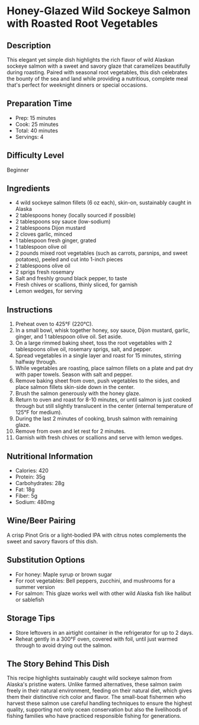 # Honey-Glazed Wild Sockeye Salmon with Roasted Root Vegetables

## Description
This elegant yet simple dish highlights the rich flavor of wild Alaskan sockeye salmon with a sweet and savory glaze that caramelizes beautifully during roasting. Paired with seasonal root vegetables, this dish celebrates the bounty of the sea and land while providing a nutritious, complete meal that's perfect for weeknight dinners or special occasions.

## Preparation Time
- Prep: 15 minutes
- Cook: 25 minutes
- Total: 40 minutes
- Servings: 4

## Difficulty Level
Beginner

## Ingredients
- 4 wild sockeye salmon fillets (6 oz each), skin-on, sustainably caught in Alaska
- 2 tablespoons honey (locally sourced if possible)
- 2 tablespoons soy sauce (low-sodium)
- 2 tablespoons Dijon mustard
- 2 cloves garlic, minced
- 1 tablespoon fresh ginger, grated
- 1 tablespoon olive oil
- 2 pounds mixed root vegetables (such as carrots, parsnips, and sweet potatoes), peeled and cut into 1-inch pieces
- 2 tablespoons olive oil
- 2 sprigs fresh rosemary
- Salt and freshly ground black pepper, to taste
- Fresh chives or scallions, thinly sliced, for garnish
- Lemon wedges, for serving

## Instructions
1. Preheat oven to 425°F (220°C).
2. In a small bowl, whisk together honey, soy sauce, Dijon mustard, garlic, ginger, and 1 tablespoon olive oil. Set aside.
3. On a large rimmed baking sheet, toss the root vegetables with 2 tablespoons olive oil, rosemary sprigs, salt, and pepper.
4. Spread vegetables in a single layer and roast for 15 minutes, stirring halfway through.
5. While vegetables are roasting, place salmon fillets on a plate and pat dry with paper towels. Season with salt and pepper.
6. Remove baking sheet from oven, push vegetables to the sides, and place salmon fillets skin-side down in the center.
7. Brush the salmon generously with the honey glaze.
8. Return to oven and roast for 8-10 minutes, or until salmon is just cooked through but still slightly translucent in the center (internal temperature of 125°F for medium).
9. During the last 2 minutes of cooking, brush salmon with remaining glaze.
10. Remove from oven and let rest for 2 minutes.
11. Garnish with fresh chives or scallions and serve with lemon wedges.

## Nutritional Information
- Calories: 420
- Protein: 35g
- Carbohydrates: 28g
- Fat: 18g
- Fiber: 5g
- Sodium: 480mg

## Wine/Beer Pairing
A crisp Pinot Gris or a light-bodied IPA with citrus notes complements the sweet and savory flavors of this dish.

## Substitution Options
- For honey: Maple syrup or brown sugar
- For root vegetables: Bell peppers, zucchini, and mushrooms for a summer version
- For salmon: This glaze works well with other wild Alaska fish like halibut or sablefish

## Storage Tips
- Store leftovers in an airtight container in the refrigerator for up to 2 days.
- Reheat gently in a 300°F oven, covered with foil, until just warmed through to avoid drying out the salmon.

## The Story Behind This Dish
This recipe highlights sustainably caught wild sockeye salmon from Alaska's pristine waters. Unlike farmed alternatives, these salmon swim freely in their natural environment, feeding on their natural diet, which gives them their distinctive rich color and flavor. The small-boat fishermen who harvest these salmon use careful handling techniques to ensure the highest quality, supporting not only ocean conservation but also the livelihoods of fishing families who have practiced responsible fishing for generations.